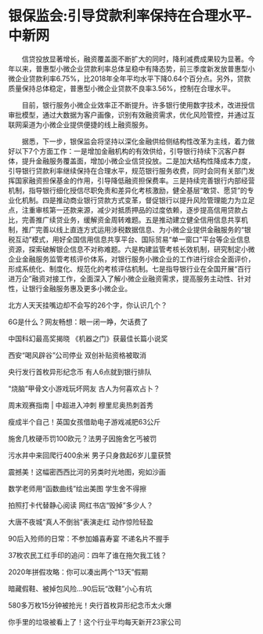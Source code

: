 # 银保监会:引导贷款利率保持在合理水平-中新网

　　信贷投放显著增长，融资覆盖面不断扩大的同时，降利减费成果较为显著。今年以来，普惠型小微企业贷款利率总体呈稳中有降态势，前三季度新发放普惠型小微企业贷款利率6.75%，比2018年全年平均水平下降0.64个百分点。另外，贷款质量保持总体稳定，普惠型小微企业贷款不良率3.56%，控制在合理水平。

　　目前，银行服务小微企业效率正不断提升。许多银行使用数字技术，改进授信审批模型，通过大数据为客户画像，识别有效融资需求，优化风险管控，并通过互联网渠道为小微企业提供便捷的线上融资服务。

　　据悉，下一步，银保监会将坚持以深化金融供给侧结构性改革为主线，着力做好以下7个方面工作：一是增加金融机构的有效供给，引导银行持续下沉客户群体，提升金融服务覆盖面，增加小微企业信贷投放。二是加大结构性降成本力度，引导银行贷款利率继续保持在合理水平，规范银行服务收费，同时会同有关部门发挥国家融资担保基金的作用，引导降低融资担保费率。三是持续完善银行内部经营机制，指导银行细化授信尽职免责和差异化考核激励，健全基层“敢贷、愿贷”的专业化机制。四是推动商业银行贷款方式变革，督促银行以提升风险管理能力为立足点，注重审核第一还款来源，减少对抵质押品的过度依赖，逐步提高信用贷款占比，完善推广续贷业务，缓解资金周转难题。五是推动建立健全信用信息共享机制，推广完善以线上直连方式运用涉税数据信息、为小微企业提供金融服务的“银税互动”模式，用好全国信用信息共享平台、国际贸易“单一窗口”平台等企业信息资源，探索破解银企信息不对称难题。六是构建监管考核长效机制，研究制定小微企业金融服务监管考核评价体系，对银行服务小微企业的工作进行综合全面评价，形成系统化、制度化、规范化的考核评估机制。七是指导银行业在全国开展“百行进万企”融资对接工作，全面深入了解小微企业融资需求，提高服务主动性、针对性，让银行金融服务惠及更多小微企业。

北方人天天挂嘴边却不会写的26个字，你认识几个？

6G是什么？网友畅想：眼一闭一睁，欠话费了

中国科幻最高奖揭晓 《机器之门》获最佳长篇小说奖

西安“喝风辟谷”公司停业 双创补贴资格被取消

央行发行首枚异形纪念币 有人6点就到银行排队

“烧脑”甲骨文小游戏玩坏网友 古人为何喜欢占卜？

周末观赛指南 | 中超进入冲刺 穆里尼奥热刺首秀

瘦成半个自己！英国女孩借助电子游戏减肥63公斤

施舍几枚硬币罚100欧元？法男子因施舍乞丐被罚

污水井中来回爬行400余米 男子只身救起6岁儿童获赞

震撼美！这幅密西西比河的另类时光地图，宛如沙画

数学老师用“函数曲线”绘出美图 学生舍不得擦

拍照打卡代替静心阅读 网红书店“毁掉”多少人？

大唐不夜城“真人不倒翁”表演走红 动作惊险轻盈

90后入殓师的日常：不参加婚喜寿宴 不递名片不握手

37枚农民工红手印的追问：四年了谁在拖欠我工钱？

2020年拼假攻略：你可以凑出两个“13天”假期

暗藏假鞋、被掉包风险…90后玩“改鞋”小心有坑

580多万枚15分钟被抢光！央行首枚异形纪念币太火爆

你手里的垃圾被看上了！这个行业平均每天新开23家公司
